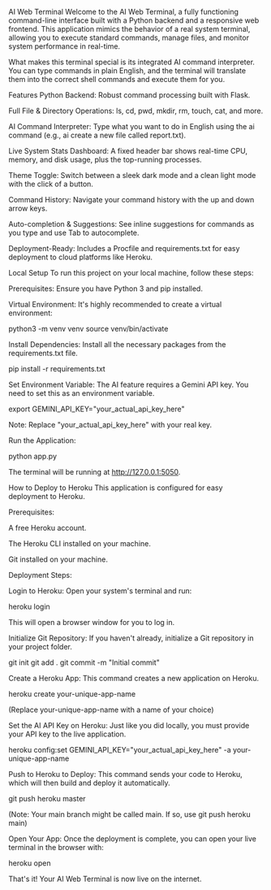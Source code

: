 AI Web Terminal
Welcome to the AI Web Terminal, a fully functioning command-line interface built with a Python backend and a responsive web frontend. This application mimics the behavior of a real system terminal, allowing you to execute standard commands, manage files, and monitor system performance in real-time.

What makes this terminal special is its integrated AI command interpreter. You can type commands in plain English, and the terminal will translate them into the correct shell commands and execute them for you.

Features
Python Backend: Robust command processing built with Flask.

Full File & Directory Operations: ls, cd, pwd, mkdir, rm, touch, cat, and more.

AI Command Interpreter: Type what you want to do in English using the ai command (e.g., ai create a new file called report.txt).

Live System Stats Dashboard: A fixed header bar shows real-time CPU, memory, and disk usage, plus the top-running processes.

Theme Toggle: Switch between a sleek dark mode and a clean light mode with the click of a button.

Command History: Navigate your command history with the up and down arrow keys.

Auto-completion & Suggestions: See inline suggestions for commands as you type and use Tab to autocomplete.

Deployment-Ready: Includes a Procfile and requirements.txt for easy deployment to cloud platforms like Heroku.

Local Setup
To run this project on your local machine, follow these steps:

Prerequisites: Ensure you have Python 3 and pip installed.

Virtual Environment: It's highly recommended to create a virtual environment:

python3 -m venv venv
source venv/bin/activate

Install Dependencies: Install all the necessary packages from the requirements.txt file.

pip install -r requirements.txt

Set Environment Variable: The AI feature requires a Gemini API key. You need to set this as an environment variable.

export GEMINI_API_KEY="your_actual_api_key_here"

Note: Replace "your_actual_api_key_here" with your real key.

Run the Application:

python app.py

The terminal will be running at http://127.0.0.1:5050.

How to Deploy to Heroku
This application is configured for easy deployment to Heroku.

Prerequisites:

A free Heroku account.

The Heroku CLI installed on your machine.

Git installed on your machine.

Deployment Steps:

Login to Heroku: Open your system's terminal and run:

heroku login

This will open a browser window for you to log in.

Initialize Git Repository: If you haven't already, initialize a Git repository in your project folder.

git init
git add .
git commit -m "Initial commit"

Create a Heroku App: This command creates a new application on Heroku.

heroku create your-unique-app-name

(Replace your-unique-app-name with a name of your choice)

Set the AI API Key on Heroku: Just like you did locally, you must provide your API key to the live application.

heroku config:set GEMINI_API_KEY="your_actual_api_key_here" -a your-unique-app-name

Push to Heroku to Deploy: This command sends your code to Heroku, which will then build and deploy it automatically.

git push heroku master

(Note: Your main branch might be called main. If so, use git push heroku main)

Open Your App: Once the deployment is complete, you can open your live terminal in the browser with:

heroku open

That's it! Your AI Web Terminal is now live on the internet.
